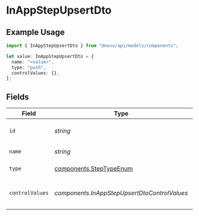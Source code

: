 # InAppStepUpsertDto

## Example Usage

```typescript
import { InAppStepUpsertDto } from "@novu/api/models/components";

let value: InAppStepUpsertDto = {
  name: "<value>",
  type: "push",
  controlValues: {},
};
```

## Fields

| Field                                                              | Type                                                               | Required                                                           | Description                                                        |
| ------------------------------------------------------------------ | ------------------------------------------------------------------ | ------------------------------------------------------------------ | ------------------------------------------------------------------ |
| `id`                                                               | *string*                                                           | :heavy_minus_sign:                                                 | Unique identifier of the step                                      |
| `name`                                                             | *string*                                                           | :heavy_check_mark:                                                 | Name of the step                                                   |
| `type`                                                             | [components.StepTypeEnum](../../models/components/steptypeenum.md) | :heavy_check_mark:                                                 | Type of the step                                                   |
| `controlValues`                                                    | *components.InAppStepUpsertDtoControlValues*                       | :heavy_minus_sign:                                                 | Control values for the In-App step.                                |
